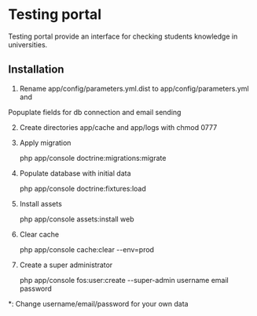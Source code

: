 Testing portal
==============

Testing portal provide an interface for checking students knowledge in universities.

Installation
-----------

1) Rename app/config/parameters.yml.dist to app/config/parameters.yml and

Popuplate fields for db connection and email sending

2) Create directories app/cache and app/logs with chmod 0777

3) Apply migration

    php app/console doctrine:migrations:migrate

4) Populate database with initial data

    php app/console doctrine:fixtures:load

5) Install assets

    php app/console assets:install web

6) Clear cache

    php app/console cache:clear --env=prod

7) Create a super administrator

    php app/console fos:user:create --super-admin username email password

*: Change username/email/password for your own data
